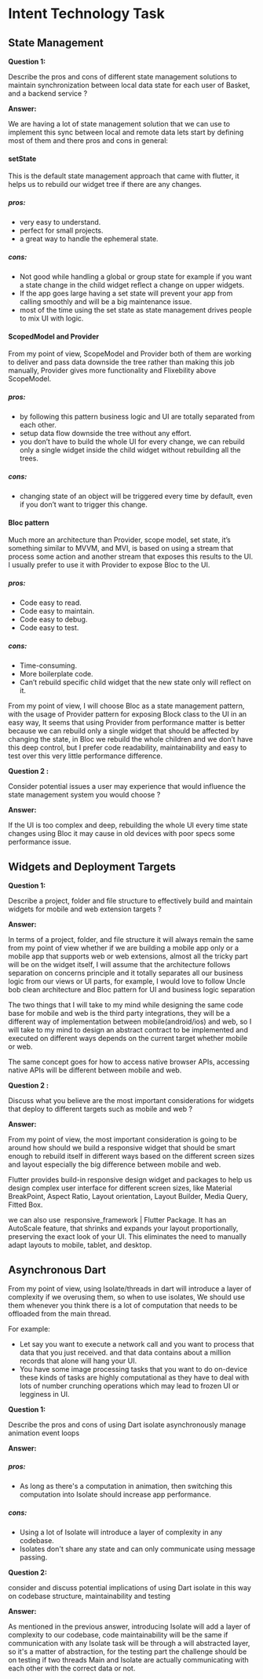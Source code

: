 # Intent Technology Task

## State Management

**Question 1:**

Describe the pros and cons of different state management solutions to maintain synchronization between local data state for each user of Basket, and a backend service ? 

**Answer:**

We are having a lot of state management solution that we can use to implement this sync between local and remote data lets start by defining most of them and there pros and cons in general: 

#### setState
  
This is the default state management approach that came with flutter, it helps us to rebuild our widget tree if there are any changes. 

##### pros: 
- very easy to understand. 
- perfect for small projects. 
- a great way to handle the ephemeral state.

##### cons: 
- Not good while handling a global or group state for example if you want a state change in the child widget reflect a change on upper widgets. 
- If the app goes large having a set state will prevent your app from calling smoothly and will be a big maintenance issue. 
- most of the time using the set state as state management drives people to mix UI with logic.

#### ScopedModel and Provider
    
From my point of view, ScopeModel and Provider both of them are working to deliver and pass data downside the tree rather than making this job manually, Provider gives more functionality and Flixebility above ScopeModel. 

##### pros: 
- by following this pattern business logic and UI are totally separated from each other. 
- setup data flow downside the tree without any effort. 
- you don’t have to build the whole UI for every change, we can rebuild only a single widget inside the child widget without rebuilding all the trees.

##### cons: 
- changing state of an object will be triggered every time by default, even if you don’t want to trigger this change.

#### Bloc pattern
    
Much more an architecture than Provider, scope model, set state, it’s something similar to MVVM, and MVI, is based on using a stream that process some action and another stream that exposes this results to the UI. I usually prefer to use it with Provider to expose Bloc to the UI. 

##### pros: 
- Code easy to read.
- Code easy to maintain. 
- Code easy to debug. 
- Code easy to test. 

##### cons: 
- Time-consuming. 
- More boilerplate code. 
- Can’t rebuild specific child widget that the new state only will reflect on it.

From my point of view, I will choose Bloc as a state management pattern, with the usage of Provider pattern for exposing Block class to the UI in an easy way, It seems that using Provider from performance matter is better because we can rebuild only a single widget that should be affected by changing the state, in Bloc we rebuild the whole children and we don’t have this deep control, but I prefer code readability, maintainability and easy to test over this very little performance difference. 


**Question 2 :**

Consider potential issues a user may experience that would influence the state management system you would choose ? 

**Answer:**

If the UI is too complex and deep, rebuilding the whole UI every time state changes using Bloc it may cause in old devices with poor specs some performance issue.



## Widgets and Deployment Targets

**Question 1:**

Describe a project, folder and file structure to effectively build and maintain widgets for mobile and web extension targets ?

**Answer:**

In terms of a project, folder, and file structure it will always remain the same from my point of view whether if we are building a mobile app only or a mobile app that supports web or web extensions, almost all the tricky part will be on the widget itself, I will assume that the architecture follows separation on concerns principle and it totally separates all our business logic from our views or UI parts, for example, I would love to follow Uncle bob clean architecture and Bloc pattern for UI and business logic separation 

The two things that I will take to my mind while designing the same code base for mobile and web is the third party integrations, they will be a different way of implementation between mobile(android/ios) and web, so I will take to my mind to design an abstract contract to be implemented and executed on different ways depends on the current target whether mobile or web. 

The same concept goes for how to access native browser APIs, accessing native APIs will be different between mobile and web.


**Question 2 :**

Discuss what you believe are the most important considerations for widgets that deploy to different targets such as mobile and web ? 

**Answer:**

From my point of view, the most important consideration is going to be around how should we build a responsive widget that should be smart enough to rebuild itself in different ways based on the different screen sizes and layout especially the big difference between mobile and web.  

Flutter provides build-in responsive design widget and packages to help us design complex user interface for different screen sizes, like Material BreakPoint, Aspect Ratio, Layout orientation,  Layout Builder, Media Query, Fitted Box.  

we can also use  responsive_framework | Flutter Package.
It has an AutoScale feature, that shrinks and expands your layout proportionally, preserving the exact look of your UI. This eliminates the need to manually adapt layouts to mobile, tablet, and desktop.


## Asynchronous Dart
 
From my point of view, using Isolate/threads in dart will introduce a layer of complexity if we overusing them, so when to use isolates, We should use them whenever you think there is a lot of computation that needs to be offloaded from the main thread. 

For example: 
* Let say you want to execute a network call and you want to process that data that you just received. and that data contains about a million records that alone will hang your UI.
* You have some image processing tasks that you want to do on-device these kinds of tasks are highly computational as they have to deal with lots of number crunching operations which may lead to frozen UI or legginess in UI.

**Question 1:**

Describe the pros and cons of using Dart isolate asynchronously manage animation event loops

**Answer:**

##### pros: 
- As long as there's a computation in animation, then switching this computation into Isolate should increase app performance. 

##### cons: 
- Using a lot of Isolate will introduce a layer of complexity in any codebase. 
- Isolates don't share any state and can only communicate using message passing.

**Question 2:**

consider and discuss potential implications of using Dart isolate in this way on codebase structure, maintainability and testing

**Answer:**

As mentioned in the previous answer, introducing Isolate will add a layer of complexity to our codebase, code maintainability will be the same if communication with any Isolate task will be through a will abstracted layer, so it's a matter of abstraction, for the testing part the challenge should be on testing if two threads Main and Isolate are actually communicating with each other with the correct data or not. 



